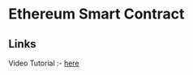 # Ethereum Smart Contract

## Links

Video Tutorial :- <a href="https://www.youtube.com/watch?v=js319cgJvrQ"> here</a>

